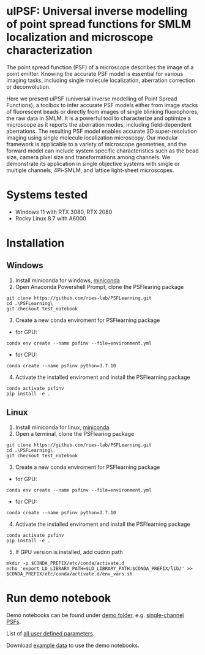 # uIPSF: Universal inverse modelling of point spread functions for SMLM localization and microscope characterization 
The point spread function (PSF) of a microscope describes the image of a point emitter. Knowing the accurate PSF model is essential for various imaging tasks, including single molecule localization, aberration correction or deconvolution. 

Here we present uiPSF (universal inverse modelling of Point Spread Functions), a toolbox to infer accurate PSF models either from image stacks of fluorescent beads or directly from images of single blinking fluorophores, the raw data in SMLM. It is a powerful tool to characterize and optimize a microscope as it reports the aberration modes, including field-dependent aberrations.  The resulting PSF model enables accurate 3D super-resolution imaging using single molecule localization microscopy.
Our modular framework is applicable to a variety of microscope geometries, and the forward model can include system specific characteristics such as the bead size, camera pixel size and transformations among channels. We demonstrate its application in single objective systems with single or multiple channels, 4Pi-SMLM, and lattice light-sheet microscopes.

# Systems tested
- Windows 11 with RTX 3080, RTX 2080
- Rocky Linux 8.7 with A6000

# Installation
## Windows
1. Install miniconda for windows, [miniconda](https://docs.conda.io/en/latest/miniconda.html)
2. Open Anaconda Powershell Prompt, clone the PSFlearing package     
```
git clone https://github.com/ries-lab/PSFLearning.git
cd .\PSFLearning\
git checkout test_notebook
```
3. Create a new conda enviroment for PSFlearning package  
- for GPU: 
```
conda env create --name psfinv --file=environment.yml
```   
- for CPU: 
```
conda create --name psfinv python=3.7.10
```
4. Activate the installed enviroment and install the PSFlearning package
```
conda activate psfinv
pip install -e .
```

## Linux
1. Install miniconda for linux, [miniconda](https://docs.conda.io/en/latest/miniconda.html)
2. Open a terminal, clone the PSFlearing package     
```
git clone https://github.com/ries-lab/PSFLearning.git
cd .\PSFLearning\
git checkout test_notebook
```

3. Create a new conda enviroment for PSFlearning package  
- for GPU: 
```
conda env create --name psfinv --file=environment.yml
```   
- for CPU: 
```
conda create --name psfinv python=3.7.10
```
4. Activate the installed enviroment and install the PSFlearning package
```
conda activate psfinv
pip install -e .
```
5. If GPU version is installed, add cudnn path
```
mkdir -p $CONDA_PREFIX/etc/conda/activate.d
echo 'export LD_LIBRARY_PATH=$LD_LIBRARY_PATH:$CONDA_PREFIX/lib/' >> $CONDA_PREFIX/etc/conda/activate.d/env_vars.sh
```

# Run demo notebook
Demo notebooks can be found under [demo folder](demo), e.g. [single-channel PSFs](demo/demo_beadPSF_1ch.ipynb).   
  
List of [all user defined parameters](config/parameter%20description.md).   
  
Download [example data](https://doi.org/10.5281/zenodo.8267521) to use the demo notebooks. 

